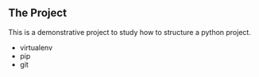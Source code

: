 The Project
---------------

This is a demonstrative project to study how to structure a python project.

 * virtualenv
 * pip
 * git